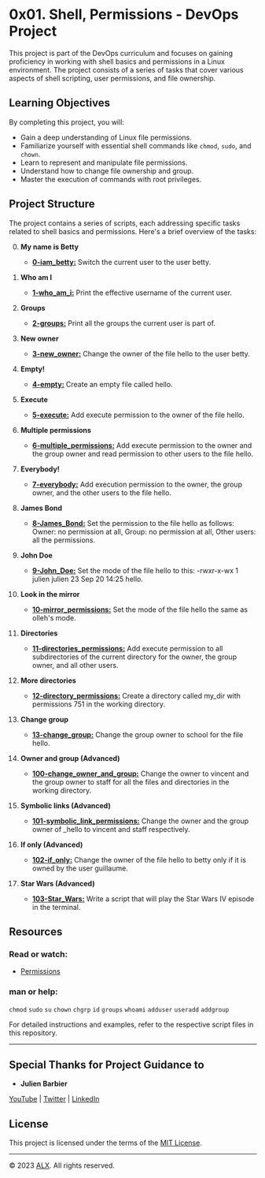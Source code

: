 # 0x01. Shell, Permissions - DevOps Project

This project is part of the DevOps curriculum and focuses on gaining proficiency in working with shell basics and permissions in a Linux environment. The project consists of a series of tasks that cover various aspects of shell scripting, user permissions, and file ownership.

## Learning Objectives

By completing this project, you will:

- Gain a deep understanding of Linux file permissions.
- Familiarize yourself with essential shell commands like `chmod`, `sudo`, and `chown`.
- Learn to represent and manipulate file permissions.
- Understand how to change file ownership and group.
- Master the execution of commands with root privileges.

## Project Structure

The project contains a series of scripts, each addressing specific tasks related to shell basics and permissions. Here's a brief overview of the tasks:

0. **My name is Betty**
    - **[0-iam_betty:](0-iam_betty)** Switch the current user to the user betty.

1. **Who am I**
    - **[1-who_am_i:](1-who_am_i)** Print the effective username of the current user.

2. **Groups**
    - **[2-groups:](2-groups)** Print all the groups the current user is part of.

3. **New owner**
    - **[3-new_owner:](3-new_owner)** Change the owner of the file hello to the user betty.

4. **Empty!**
    - **[4-empty:](4-empty)** Create an empty file called hello.

5. **Execute**
    - **[5-execute:](5-execute)** Add execute permission to the owner of the file hello.

6. **Multiple permissions**
    - **[6-multiple_permissions:](6-multiple_permissions)** Add execute permission to the owner and the group owner and read permission to other users to the file hello.

7. **Everybody!**
    - **[7-everybody:](7-everybody)** Add execution permission to the owner, the group owner, and the other users to the file hello.

8. **James Bond**
    - **[8-James_Bond:](8-James_Bond)** Set the permission to the file hello as follows: Owner: no permission at all, Group: no permission at all, Other users: all the permissions.

9. **John Doe**
    - **[9-John_Doe:](9-John_Doe)** Set the mode of the file hello to this: -rwxr-x-wx 1 julien julien 23 Sep 20 14:25 hello.

10. **Look in the mirror**
    - **[10-mirror_permissions:](10-mirror_permissions)** Set the mode of the file hello the same as olleh's mode.

11. **Directories**
    - **[11-directories_permissions:](11-directories_permissions)** Add execute permission to all subdirectories of the current directory for the owner, the group owner, and all other users.

12. **More directories**
    - **[12-directory_permissions:](12-directory_permissions)** Create a directory called my_dir with permissions 751 in the working directory.

13. **Change group**
    - **[13-change_group:](13-change_group)** Change the group owner to school for the file hello.

14. **Owner and group (Advanced)**
    - **[100-change_owner_and_group:](100-change_owner_and_group)** Change the owner to vincent and the group owner to staff for all the files and directories in the working directory.

15. **Symbolic links (Advanced)**
    - **[101-symbolic_link_permissions:](101-symbolic_link_permissions)** Change the owner and the group owner of _hello to vincent and staff respectively.

16. **If only (Advanced)**
    - **[102-if_only:](102-if_only)** Change the owner of the file hello to betty only if it is owned by the user guillaume.

17. **Star Wars (Advanced)**
    - **[103-Star_Wars:](103-Star_Wars)** Write a script that will play the Star Wars IV episode in the terminal.

## Resources

### Read or watch:

- [Permissions](http://linuxcommand.org/lc3_lts0090.php)

### man or help:

`chmod`
`sudo`
`su`
`chown`
`chgrp`
`id`
`groups`
`whoami`
`adduser`
`useradd`
`addgroup`

For detailed instructions and examples, refer to the respective script files in this repository.

---

## Special Thanks for Project Guidance to 

- **Julien Barbier**

[YouTube](https://www.youtube.com/@0xJulien) | [Twitter](https://twitter.com/julienbarbier42) | [LinkedIn](https://www.linkedin.com/in/julienbarbier/)

## License

This project is licensed under the terms of the [MIT License](https://www.alxafrica.com/terms-conditions-portal/).

---

© 2023 [ALX](https://www.alxafrica.com/). All rights reserved.
